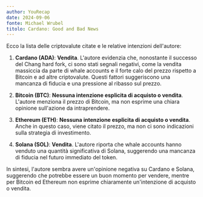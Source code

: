 ```yaml
---
author: YouRecap
date: 2024-09-06
fonte: Michael Wrubel
titolo: Cardano: Good and Bad News
---
```


Ecco la lista delle criptovalute citate e le relative intenzioni dell'autore:

1. **Cardano (ADA)**: **Vendita**. L'autore evidenzia che, nonostante il successo del Chang hard fork, ci sono stati segnali negativi, come la vendita massiccia da parte di whale accounts e il forte calo del prezzo rispetto a Bitcoin e ad altre criptovalute. Questi fattori suggeriscono una mancanza di fiducia e una pressione al ribasso sul prezzo.

2. **Bitcoin (BTC)**: **Nessuna intenzione esplicita di acquisto o vendita**. L'autore menziona il prezzo di Bitcoin, ma non esprime una chiara opinione sull'azione da intraprendere.

3. **Ethereum (ETH)**: **Nessuna intenzione esplicita di acquisto o vendita**. Anche in questo caso, viene citato il prezzo, ma non ci sono indicazioni sulla strategia di investimento.

4. **Solana (SOL)**: **Vendita**. L'autore riporta che whale accounts hanno venduto una quantità significativa di Solana, suggerendo una mancanza di fiducia nel futuro immediato del token.

In sintesi, l'autore sembra avere un'opinione negativa su Cardano e Solana, suggerendo che potrebbe essere un buon momento per vendere, mentre per Bitcoin ed Ethereum non esprime chiaramente un'intenzione di acquisto o vendita.
